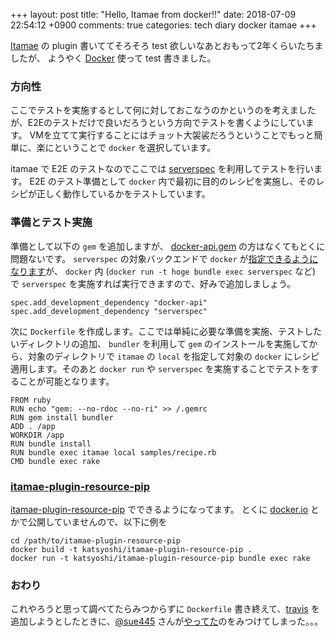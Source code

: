 +++
layout: post
title: "Hello, Itamae from docker!!"
date: 2018-07-09 22:54:12 +0900
comments: true
categories: tech diary docker itamae
+++

[Itamae](https://itamae.kitchen/) の plugin 書いててそろそろ test 欲しいなあとおもって2年くらいたちましたが、
ようやく [Docker](https://www.docker.com/) 使って test 書きました。

### 方向性

ここでテストを実施するとして何に対しておこなうのかというのを考えましたが、E2Eのテストだけで良いだろうという方向でテストを書くようにしています。
VMを立てて実行することにはチョット大袈裟だろうということでもっと簡単に、楽にということで `docker` を選択しています。

itamae で E2E のテストなのでここでは [serverspec](https://serverspec.org/) を利用してテストを行います。
E2E のテスト準備として `docker` 内で最初に目的のレシピを実施し、そのレシピが正しく動作しているかをテストしています。

### 準備とテスト実施

準備として以下の `gem` を追加しますが、 [docker-api.gem](https://github.com/swipely/docker-api) の方はなくてもとくに問題ないです。
`serverspec` の対象バックエンドで `docker` が[指定できるようになります](https://tsub.hatenablog.com/entry/2016/06/25/222508)が、 `docker` 内 (`docker run -t hoge bundle exec serverspec` など) で `serverspec` を実施すれば実行できますので、好みで追加しましょう。

```
spec.add_development_dependency "docker-api"
spec.add_development_dependency "serverspec"
```

次に `Dockerfile` を作成します。ここでは単純に必要な準備を実施、テストしたいディレクトリの追加、 `bundler` を利用して `gem` のインストールを実施してから、対象のディレクトリで `itamae` の `local` を指定して対象の `docker` にレシピ適用します。そのあと `docker run` や `serverspec` を実施することでテストをすることが可能となります。

```
FROM ruby
RUN echo "gem: --no-rdoc --no-ri" >> /.gemrc
RUN gem install bundler
ADD . /app
WORKDIR /app
RUN bundle install
RUN bundle exec itamae local samples/recipe.rb
CMD bundle exec rake
```


### [itamae-plugin-resource-pip](https://github.com/katsyoshi/itamae-plugin-resource-pip)

[itamae-plugin-resource-pip](https://github.com/katsyoshi/itamae-plugin-resource-pip) でできるようになってます。
とくに [docker.io](https://docker.io) とかで公開していませんので、以下に例を

```
cd /path/to/itamae-plugin-resource-pip
docker build -t katsyoshi/itamae-plugin-resource-pip .
docker run -t katsyoshi/itamae-plugin-resource-pip bundle exec rake
```

### おわり

これやろうと思って調べてたらみつからずに `Dockerfile` 書き終えて、[travis](https://travis-ci.org) を追加しようとしたときに、[@sue445](https://twitter.com/sue445) さんが[やってた](https://sue445.hatenablog.com/entry/2018/05/01/115522)のをみつけてしまった。。。
